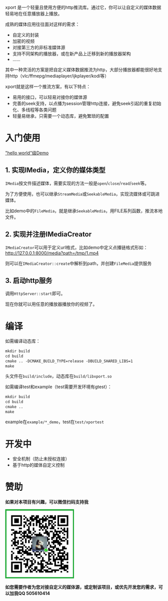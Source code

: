 xport 是一个轻量且使用方便的http推流库。通过它，你可以让自定义的媒体数据轻易地在任意播放器上播放。

成熟的媒体应用往往面对这样的需求：
- 自定义的封装
- 加密的视频
- 对接第三方的非标准媒体源
- 支持不同架构的播放器，或在新产品上迁移到新的播放器架构
- ……

其中一种灵活的方案是把自定义媒体数据推流为http，大部分播放器都能很好地支持http（vlc/ffmepg/mediaplayer/ijkplayer/kodi等）

xport就是这样一个推流方案，有以下特点：
- 易用的接口，可以轻易对接你的媒体源
- 完善的seek支持，以点播为session管理http连接，避免seek引起的重复初始化、多线程等各类问题
- 轻量易继承，只需要一个动态库，避免繁琐的配置

# 入门使用

["hello world"级Demo](example/simple.cpp)

## 1. 实现IMedia，定义你的媒体类型

`IMedia`按文件描述媒体，需要实现的方法一般是`open`/`close`/`read`/`seek`等。

为了方便使用，也可以继承`StreamMedia`或`SeekableMedia`，实现流媒体或可跳进媒体。

比如demo中的`FileMedia`，就是继承`SeekableMedia`，用FILE系列函数，推流本地文件。

## 2. 实现并注册IMediaCreator

`IMediaCreator`可以用于定义url格式，比如demo中定义点播链格式形如：http://127.0.0.1:8000/media?path=/tmp/1.mp4

则可以在`IMediaCreator::create`中解析到path，并创建`FileMedia`提供服务

## 3. 启动http服务

调用`HttpServer::start`即可。

现在你就可以用任意的播放器播放你的视频了。

# 编译

如需编译动态库：

```shell
mkdir build
cd build
cmake .. -DCMAKE_BUILD_TYPE=release -DBUILD_SHARED_LIBS=1
make
```
头文件在`build/include`，动态库在`build/libxport.so`

如需编译test和example（test需要开发环境有gtest）：

```shell
mkdir build
cd build
cmake ..
make
```
example在`example/*_demo`，test在`test/xportest`

# 开发中

- 安全机制（防止未授权连接）
- 基于http的媒体自定义控制

# 赞助

**如果对本项目有兴趣，可以微信扫码支持我**

![support](images/support.jpeg)

**如您需要作者为您对接自定义的媒体源，或定制该项目，或优先开发您的需求，可以加我QQ 505610414**
